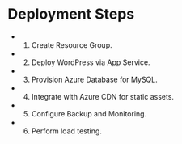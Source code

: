 # Deployment Steps

- 1. Create Resource Group.
- 2. Deploy WordPress via App Service.
- 3. Provision Azure Database for MySQL.
- 4. Integrate with Azure CDN for static assets.
- 5. Configure Backup and Monitoring.
- 6. Perform load testing.
